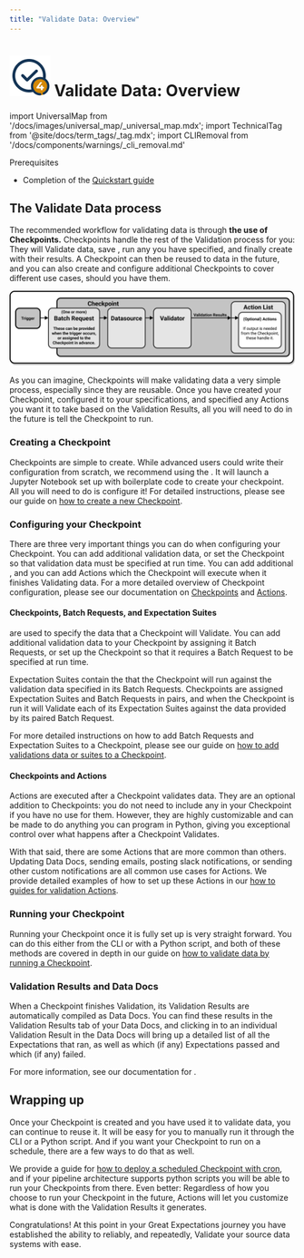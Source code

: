 ```yaml
---
title: "Validate Data: Overview"
---
```

# [![Create Expectations Icon](../../images/universal_map/Checkmark-active.png)](./validate_data_overview.md) Validate Data: Overview

import UniversalMap from '/docs/images/universal_map/_universal_map.mdx';
import TechnicalTag from '@site/docs/term_tags/_tag.mdx';
import CLIRemoval from '/docs/components/warnings/_cli_removal.md'

<CLIRemoval />

<!--Use 'inactive' or 'active' to indicate which Universal Map steps this term has a use case within.-->

<UniversalMap setup='inactive' connect='inactive' create='inactive' validate='active'/>

Prerequisites

- Completion of the [Quickstart guide](tutorials/quickstart/quickstart.md)

## The Validate Data process

The recommended workflow for validating data is through **the use of Checkpoints.**  Checkpoints handle the rest of the Validation process for you: They will Validate data, save <TechnicalTag tag="validation_result" text="Validation Results" />, run any <TechnicalTag tag="action" text="Actions" /> you have specified, and finally create <TechnicalTag tag="data_docs" text="Data Docs" /> with their results.  A Checkpoint can then be reused to <TechnicalTag tag="validation" text="Validate" /> data in the future, and you can also create and configure additional Checkpoints to cover different use cases, should you have them.

![How a Checkpoint works](../../images/universal_map/overviews/how_a_checkpoint_works.png)

As you can imagine, Checkpoints will make validating data a very simple process, especially since they are reusable.  Once you have created your Checkpoint, configured it to your specifications, and specified any Actions you want it to take based on the Validation Results, all you will need to do in the future is tell the Checkpoint to run.

### Creating a Checkpoint

Checkpoints are simple to create.  While advanced users could write their configuration from scratch, we recommend using the <TechnicalTag tag="cli" text="CLI" />.  It will launch a Jupyter Notebook set up with boilerplate code to create your checkpoint.  All you will need to do is configure it!  For detailed instructions, please see our guide on [how to create a new Checkpoint](./checkpoints/how_to_create_a_new_checkpoint.md).

### Configuring your Checkpoint

There are three very important things you can do when configuring your Checkpoint.  You can add additional validation data, or set the Checkpoint so that validation data must be specified at run time.  You can add additional <TechnicalTag tag="expectation_suite" text="Expectation Suites" />, and you can add Actions which the Checkpoint will execute when it finishes Validating data.  For a more detailed overview of Checkpoint configuration, please see our documentation on [Checkpoints](../../terms/checkpoint.md) and [Actions](../../terms/action.md).

#### Checkpoints, Batch Requests, and Expectation Suites

<p class="markdown"><TechnicalTag tag="batch_request" text="Batch Requests" /> are used to specify the data that a Checkpoint will Validate.  You can add additional validation data to your Checkpoint by assigning it Batch Requests, or set up the Checkpoint so that it requires a Batch Request to be specified at run time.</p>

Expectation Suites contain the <TechnicalTag tag="expectation" text="Expectations" /> that the Checkpoint will run against the validation data specified in its Batch Requests.  Checkpoints are assigned Expectation Suites and Batch Requests in pairs, and when the Checkpoint is run it will Validate each of its Expectation Suites against the data provided by its paired Batch Request.

For more detailed instructions on how to add Batch Requests and Expectation Suites to a Checkpoint, please see our guide on [how to add validations data or suites to a Checkpoint](./checkpoints/how_to_add_validations_data_or_suites_to_a_checkpoint.md).

#### Checkpoints and Actions

Actions are executed after a Checkpoint validates data.  They are an optional addition to Checkpoints: you do not need to include any in your Checkpoint if you have no use for them.  However, they are highly customizable and can be made to do anything you can program in Python, giving you exceptional control over what happens after a Checkpoint Validates.  

With that said, there are some Actions that are more common than others. Updating Data Docs, sending emails, posting slack notifications, or sending other custom notifications are all common use cases for Actions.  We provide detailed examples of how to set up these Actions in our [how to guides for validation Actions](./index.md#validation-actions).

### Running your Checkpoint

Running your Checkpoint once it is fully set up is very straight forward.  You can do this either from the CLI or with a Python script, and both of these methods are covered in depth in our guide on [how to validate data by running a Checkpoint](./how_to_validate_data_by_running_a_checkpoint.md).

### Validation Results and Data Docs

When a Checkpoint finishes Validation, its Validation Results are automatically compiled as Data Docs.  You can find these results in the Validation Results tab of your Data Docs, and clicking in to an individual Validation Result in the Data Docs will bring up a detailed list of all the Expectations that ran, as well as which (if any) Expectations passed and which (if any) failed.

For more information, see our documentation for <TechnicalTag tag="data_docs" text="Data Docs"/>. 

## Wrapping up

Once your Checkpoint is created and you have used it to validate data, you can continue to reuse it.  It will be easy for you to manually run it through the CLI or a Python script. And if you want your Checkpoint to run on a schedule, there are a few ways to do that as well.  

We provide a guide for [how to deploy a scheduled Checkpoint with cron](./advanced/how_to_deploy_a_scheduled_checkpoint_with_cron.md), and if your pipeline architecture supports python scripts you will be able to run your Checkpoints from there.  Even better: Regardless of how you choose to run your Checkpoint in the future, Actions will let you customize what is done with the Validation Results it generates. 

Congratulations! At this point in your Great Expectations journey you have established the ability to reliably, and repeatedly, Validate your source data systems with ease.